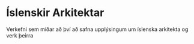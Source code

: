 # Íslenskir Arkitektar
Verkefni sem miðar að því að safna upplýsingum um íslenska arkitekta og verk þeirra
